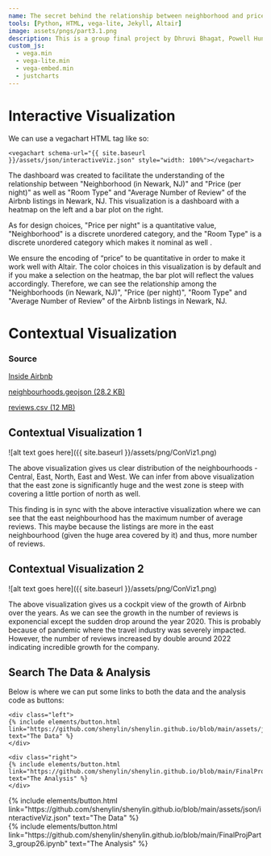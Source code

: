 ```yaml
---
name: The secret behind the relationship between neighborhood and price in Newark, NJ 
tools: [Python, HTML, vega-lite, Jekyll, Altair]
image: assets/pngs/part3.1.png
description: This is a group final project by Dhruvi Bhagat, Powell Hung, Shao-Ren Chen, Sheny Lin
custom_js:
  - vega.min
  - vega-lite.min
  - vega-embed.min
  - justcharts
---
```



# Interactive Visualization

We can use a vegachart HTML tag like so:

```
<vegachart schema-url="{{ site.baseurl }}/assets/json/interactiveViz.json" style="width: 100%"></vegachart>
```

<vegachart schema-url="{{ site.baseurl }}/assets/json/interactiveViz.json" style="width: 100%"></vegachart>

The dashboard was created to facilitate the understanding of the relationship between "Neighborhood (in Newark, NJ)" and "Price (per night)" as well as "Room Type" and "Average Number of Review" of the Airbnb listings in Newark, NJ. This visualization is a dashboard with a heatmap on the left and a bar plot on the right.

As for design choices, "Price per night" is a quantitative value, "Neighborhood" is a discrete unordered category, and the "Room Type" is a discrete unordered category which makes it nominal as well .

We ensure the encoding of “price“ to be quantitative in order to make it work well with Altair. The color choices in this visualization is by default and if you make a selection on the heatmap, the bar plot will reflect the values accordingly. Therefore, we can see the relationship among the "Neighborhoods (in Newark, NJ)", "Price (per night)", "Room Type" and "Average Number of Review" of the Airbnb listings in Newark, NJ.


# Contextual Visualization


### Source

 [Inside Airbnb](http://insideairbnb.com/get-the-data) 
 
 [neighbourhoods.geojson (28.2 KB)](https://raw.githubusercontent.com/shenylin/shenylin.github.io/main/neighbourhoods.geojson)
 
 [reviews.csv (12 MB)](https://raw.githubusercontent.com/shenylin/shenylin.github.io/main/reviews.csv)


## Contextual Visualization 1

![alt text goes here]({{ site.baseurl }}/assets/png/ConViz1.png)

The above visualization gives us clear distribution of the neighbourhoods - Central, East, North, East and West. We can infer from above visualization that the east zone is significantly huge and the west zone is steep with covering a little portion of north as well.

This finding is in sync with the above interactive visualization where we can see that the east neighbourhood has the maximum number of average reviews. This maybe because the listings are more in the east neighbourhood (given the huge area covered by it) and thus, more number of reviews.


## Contextual Visualization 2

![alt text goes here]({{ site.baseurl }}/assets/png/ConViz1.png)

The above visualization gives us a cockpit view of the growth of Airbnb over the years. As we can see the growth in the number of reviews is exponencial except the sudden drop around the year 2020. This is probably because of pandemic where the travel industry was severely impacted. However, the number of reviews increased by double around 2022 indicating incredible growth for the company.


## Search The Data & Analysis

Below is where we can put some links to both the data and the analysis code as buttons:

```
<div class="left">
{% include elements/button.html link="https://github.com/shenylin/shenylin.github.io/blob/main/assets/json/interactiveViz.json" text="The Data" %}
</div>

<div class="right">
{% include elements/button.html link="https://github.com/shenylin/shenylin.github.io/blob/main/FinalProjPart3_group26.ipynb" text="The Analysis" %}
</div>
```


<!-- these are written in a combo of html and liquid --> 

<div class="left">
{% include elements/button.html link="https://github.com/shenylin/shenylin.github.io/blob/main/assets/json/interactiveViz.json" text="The Data" %}
</div>

<div class="right">
{% include elements/button.html link="https://github.com/shenylin/shenylin.github.io/blob/main/FinalProjPart3_group26.ipynb" text="The Analysis" %}
</div>

